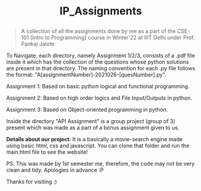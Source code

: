 #  <p align = center> IP_Assignments </p>
> A collection of all the assignments done by me as a part of the CSE-101 [Intro to Programming] course in Winter'22 at IIIT Delhi under Prof. Pankaj Jalote

To Navigate, each directory, namely Assignment 1/2/3, consists of a .pdf file inside it which has the collection of the questions whose python solutions are
present in that directory. The naming convention for each .py file follows the format: "A[assignmentNumber]-2021026-[quesNumber].py".

Assignment 1: Based on basic python logical and functional programming.

Assignment 2: Based on high order logics and File Input/Outputs in python.

Assignment 3: Based on Object-oriented programming in python.

Inside the directory "API Assignment" is a group project (group of 3) present which was made as a part of a bonus assignment given to us.

**Details about our project:**
It is a basically a movie-search engine made using basic html, css and javascript. You can clone that folder and run the main.html file to see the website!

PS: This was made by 1st semester me, therefore, the code may not be very clean and tidy. Apologies in advance :P

Thanks for visiting :)
